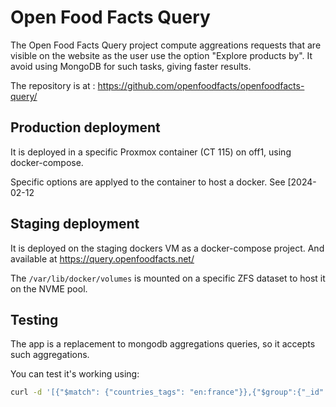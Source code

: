 # Open Food Facts Query

The Open Food Facts Query project compute aggreations requests that are visible on the website as the user use the option "Explore products by".
It avoid using MongoDB for such tasks, giving faster results.

The repository is at : https://github.com/openfoodfacts/openfoodfacts-query/

## Production deployment

It is deployed in a specific Proxmox container (CT 115) on off1, using docker-compose.

Specific options are applyed to the container to host a docker. See [2024-02-12

## Staging deployment

It is deployed on the staging dockers VM as a docker-compose project. And available at https://query.openfoodfacts.net/

The `/var/lib/docker/volumes` is mounted on a specific ZFS dataset to host it on the NVME pool.

## Testing

The app is a replacement to mongodb aggregations queries, so it accepts such aggregations.

You can test it's working using:
```bash
curl -d '[{"$match": {"countries_tags": "en:france"}},{"$group":{"_id":"$brands_tags"}}]' -H "Content-Type: application/json" https://query.openfoodfacts.org/aggregate
```
